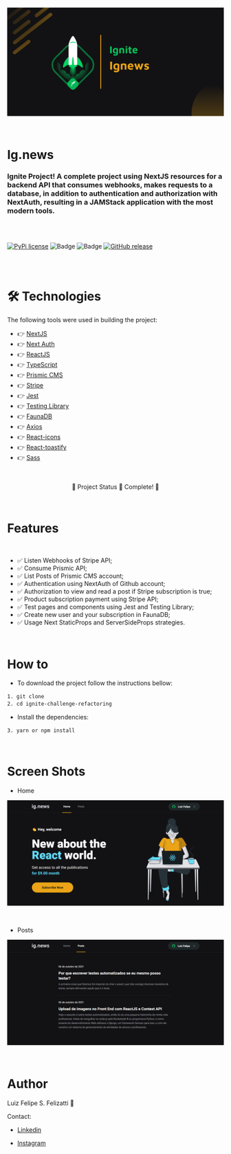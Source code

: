 ![Banner](/public/git/banner.png)

<br/>

# Ig.news

### Ignite Project! A complete project using NextJS resources for a backend API that consumes webhooks, makes requests to a database, in addition to authentication and authorization with NextAuth, resulting in a JAMStack application with the most modern tools.

<br/>
<br/>

[![PyPi license](https://badgen.net/pypi/license/pip/)](https://pypi.com/project/pip/) ![Badge](https://img.shields.io/static/v1?label=MadeWith&message=TypeScript&color=OO7accstyle=for-the-badge&logo=ghost) ![Badge](https://img.shields.io/static/v1?label=Usage&message=ReactJS&color=007accstyle=for-the-badge&logo=ghost) [![GitHub release](https://img.shields.io/github/release/Naereen/StrapDown.js.svg)](https://GitHub.com/Naereen/StrapDown.js/releases/)

<br/>
<br/>

🛠 Technologies
=================
The following tools were used in building the project:

- 👉 [NextJS](https://nextjs.org)
- 👉 [Next Auth](https://next-auth.js.org/getting-started/introduction)
- 👉 [ReactJS](https://pt-br.reactjs.org/)
- 👉 [TypeScript](https://www.typescriptlang.org/)
- 👉 [Prismic CMS](https://prismic.io)
- 👉 [Stripe](https://stripe.com/br)
- 👉 [Jest](https://jestjs.io/pt-BR/)
- 👉 [Testing Library](https://testing-library.com)
- 👉 [FaunaDB](https://docs.fauna.com/fauna/current/)
- 👉 [Axios](https://axios-http.com/docs/intro)
- 👉 [React-icons](https://react-icons.github.io/react-icons)
- 👉 [React-toastify](https://fkhadra.github.io/react-toastify/introduction/)
- 👉 [Sass](https://sass-lang.com)

<br/>

<p align="center">
  🤖 Project Status 🚀 Complete! 🤖
</p>

<br/>

Features 
=================

<br/>

- ✅ Listen Webhooks of Stripe API;
- ✅ Consume Prismic API;
- ✅ List Posts of Prismic CMS account;
- ✅ Authentication using NextAuth of Github account;
- ✅ Authorization to view and read a post if Stripe subscription is true;
- ✅ Product subscription payment using Stripe API;
- ✅ Test pages and components using Jest and Testing Library;
- ✅ Create new user and your subscription in FaunaDB;
- ✅ Usage Next StaticProps and ServerSideProps strategies.

<br/>

How to
=================

- To download the project follow the instructions bellow:

```bash
1. git clone
2. cd ignite-challenge-refactoring
```

- Install the dependencies:

```bash
3. yarn or npm install
```
<br/>

Screen Shots
=================

- Home

![ScreenShot](/public/git/home.png)

<br/>

- Posts

![ScreenShot](/public/git/posts.png)

<br/>

Author
=================

Luiz Felipe S. Felizatti 🎯 

Contact:

- [Linkedin](https://www.linkedin.com/in/luiz-felipe-siqueira-felizatti-00783a1ab/)

- [Instagram](https://www.instagram.com/luiz_2fs/)